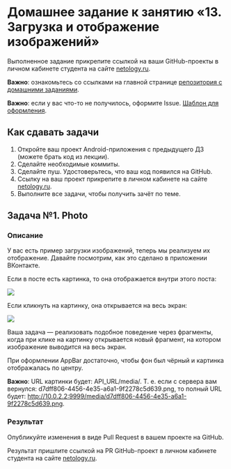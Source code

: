 # Домашнее задание к занятию «13. Загрузка и отображение изображений»

Выполненное задание прикрепите ссылкой на ваши GitHub-проекты в личном кабинете студента на сайте [netology.ru](https://netology.ru).

**Важно**: ознакомьтесь со ссылками на главной странице [репозитория с домашними заданиями](../README.md).

**Важно**: если у вас что-то не получилось, оформите Issue. [Шаблон для оформления](../report-requirements.md).

## Как сдавать задачи

1. Откройте ваш проект Android-приложения с предыдущего ДЗ (можете брать код из лекции).
1. Сделайте необходимые коммиты.
1. Сделайте пуш. Удостоверьтесь, что ваш код появился на GitHub.
1. Ссылку на ваш проект прикрепите в личном кабинете на сайте [netology.ru](https://netology.ru).
1. Выполните все задачи, чтобы получить зачёт по теме.

## Задача №1. Photo

### Описание

У вас есть пример загрузки изображений, теперь мы реализуем их отображение. Давайте посмотрим, как это сделано в приложении ВКонтакте.

Если в посте есть картинка, то она отображается внутри этого поста:

![](pic/01.png)

Если кликнуть на картинку, она открывается на весь экран:

![](pic/02.png)

Ваша задача — реализовать подобное поведение через фрагменты, когда при клике на картинку открывается новый фрагмент, на котором изображение выводится на весь экран.

При оформлении AppBar достаточно, чтобы фон был чёрный и картинка отображалась по центру.

**Важно**: URL картинки будет: API_URL/media/<id>. Т. е. если с сервера вам вернулся: d7dff806-4456-4e35-a6a1-9f2278c5d639.png, то полный URL будет: http://10.0.2.2:9999/media/d7dff806-4456-4e35-a6a1-9f2278c5d639.png.


### Результат

Опубликуйте изменения в виде Pull Request в вашем проекте на GitHub.

Результат пришлите ссылкой на PR GitHub-проект в личном кабинете студента на сайте [netology.ru](https://netology.ru).
